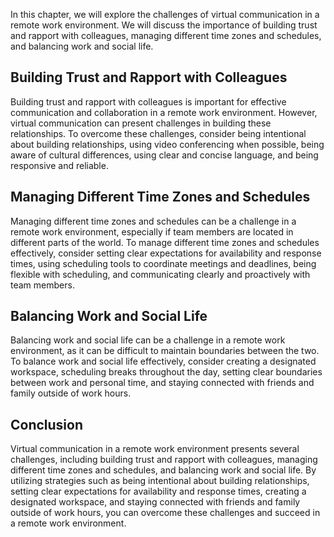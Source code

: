 
In this chapter, we will explore the challenges of virtual communication in a remote work environment. We will discuss the importance of building trust and rapport with colleagues, managing different time zones and schedules, and balancing work and social life.

Building Trust and Rapport with Colleagues
------------------------------------------

Building trust and rapport with colleagues is important for effective communication and collaboration in a remote work environment. However, virtual communication can present challenges in building these relationships. To overcome these challenges, consider being intentional about building relationships, using video conferencing when possible, being aware of cultural differences, using clear and concise language, and being responsive and reliable.

Managing Different Time Zones and Schedules
-------------------------------------------

Managing different time zones and schedules can be a challenge in a remote work environment, especially if team members are located in different parts of the world. To manage different time zones and schedules effectively, consider setting clear expectations for availability and response times, using scheduling tools to coordinate meetings and deadlines, being flexible with scheduling, and communicating clearly and proactively with team members.

Balancing Work and Social Life
------------------------------

Balancing work and social life can be a challenge in a remote work environment, as it can be difficult to maintain boundaries between the two. To balance work and social life effectively, consider creating a designated workspace, scheduling breaks throughout the day, setting clear boundaries between work and personal time, and staying connected with friends and family outside of work hours.

Conclusion
----------

Virtual communication in a remote work environment presents several challenges, including building trust and rapport with colleagues, managing different time zones and schedules, and balancing work and social life. By utilizing strategies such as being intentional about building relationships, setting clear expectations for availability and response times, creating a designated workspace, and staying connected with friends and family outside of work hours, you can overcome these challenges and succeed in a remote work environment.
